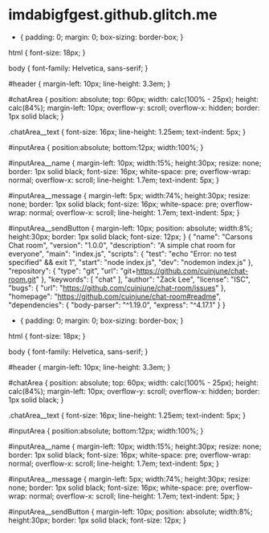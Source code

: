 # imdabigfgest.github.glitch.me
* {
    padding: 0;
    margin: 0;
    box-sizing: border-box;
}

html {
    font-size: 18px;
}

body {
    font-family: Helvetica, sans-serif;
}

#header {
    margin-left: 10px;
    line-height: 3.3em;
}

#chatArea
{
    position: absolute;
    top: 60px;
    width: calc(100% - 25px);
    height: calc(84%);
    margin-left: 10px;
    overflow-y: scroll;
    overflow-x: hidden;
    border: 1px solid black;
}

.chatArea__text {
    font-size: 16px;
    line-height: 1.25em;
    text-indent: 5px;
}

#inputArea {
    position:absolute;
    bottom:12px;
    width:100%;
}

#inputArea__name {
    margin-left: 10px;
    width:15%;
    height:30px;
    resize: none;
    border: 1px solid black;
    font-size: 16px;
    white-space: pre;
    overflow-wrap: normal;
    overflow-x: scroll;
    line-height: 1.7em;
    text-indent: 5px;
}

#inputArea__message {
    margin-left: 5px;
    width:74%;
    height:30px;
    resize: none;
    border: 1px solid black;
    font-size: 16px;
    white-space: pre;
    overflow-wrap: normal;
    overflow-x: scroll;
    line-height: 1.7em;
    text-indent: 5px;
}

#inputArea__sendButton {
    margin-left: 10px;
    position: absolute;
    width:8%;
    height:30px;
    border: 1px solid black;
    font-size: 12px;
}
{
  "name": "Carsons Chat room",
  "version": "1.0.0",
  "description": "A simple chat room for everyone",
  "main": "index.js",
  "scripts": {
    "test": "echo \"Error: no test specified\" && exit 1",
    "start": "node index.js",
    "dev": "nodemon index.js"
  },
  "repository": {
    "type": "git",
    "url": "git+https://github.com/cuinjune/chat-room.git"
  },
  "keywords": [
    "chat"
  ],
  "author": "Zack Lee",
  "license": "ISC",
  "bugs": {
    "url": "https://github.com/cuinjune/chat-room/issues"
  },
  "homepage": "https://github.com/cuinjune/chat-room#readme",
  "dependencies": {
    "body-parser": "^1.19.0",
    "express": "^4.17.1"
  }
}
* {
    padding: 0;
    margin: 0;
    box-sizing: border-box;
}

html {
    font-size: 18px;
}

body {
    font-family: Helvetica, sans-serif;
}

#header {
    margin-left: 10px;
    line-height: 3.3em;
}

#chatArea
{
    position: absolute;
    top: 60px;
    width: calc(100% - 25px);
    height: calc(84%);
    margin-left: 10px;
    overflow-y: scroll;
    overflow-x: hidden;
    border: 1px solid black;
}

.chatArea__text {
    font-size: 16px;
    line-height: 1.25em;
    text-indent: 5px;
}

#inputArea {
    position:absolute;
    bottom:12px;
    width:100%;
}

#inputArea__name {
    margin-left: 10px;
    width:15%;
    height:30px;
    resize: none;
    border: 1px solid black;
    font-size: 16px;
    white-space: pre;
    overflow-wrap: normal;
    overflow-x: scroll;
    line-height: 1.7em;
    text-indent: 5px;
}

#inputArea__message {
    margin-left: 5px;
    width:74%;
    height:30px;
    resize: none;
    border: 1px solid black;
    font-size: 16px;
    white-space: pre;
    overflow-wrap: normal;
    overflow-x: scroll;
    line-height: 1.7em;
    text-indent: 5px;
}

#inputArea__sendButton {
    margin-left: 10px;
    position: absolute;
    width:8%;
    height:30px;
    border: 1px solid black;
    font-size: 12px;
}
